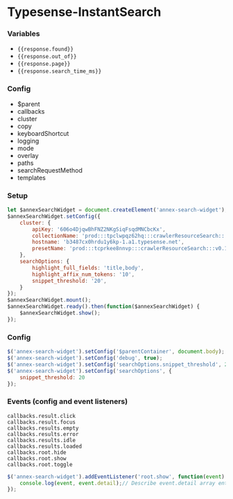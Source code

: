 # Typesense-InstantSearch


### Variables
- `{{response.found}}`
- `{{response.out_of}}`
- `{{response.page}}`
- `{{response.search_time_ms}}`

### Config
- $parent
- callbacks
- cluster
- copy
- keyboardShortcut
- logging
- mode
- overlay
- paths
- searchRequestMethod
- templates

### Setup
``` javascript
let $annexSearchWidget = document.createElement('annex-search-widget');
$annexSearchWidget.setConfig({
    cluster: {
        apiKey: '606o4DjqwBhFNZ2NKgSiqFsqdMNCbcKx',
        collectionName: 'prod:::tpclwpqz62hq:::crawlerResourceSearch:::v0.1.0',
        hostname: 'b3487cx0hrdu1y6kp-1.a1.typesense.net',
        presetName: 'prod:::tcprkee8nnvp:::crawlerResourceSearch:::v0.1.0',
    },
    searchOptions: {
        highlight_full_fields: 'title,body',
        highlight_affix_num_tokens: '10',
        snippet_threshold: '20',
    }
});
$annexSearchWidget.mount();
$annexSearchWidget.ready().then(function($annexSearchWidget) {
    $annexSearchWidget.show();
});
```

### Config
``` javascript
$('annex-search-widget').setConfig('$parentContainer', document.body);
$('annex-search-widget').setConfig('debug', true);
$('annex-search-widget').setConfig('searchOptions.snippet_threshold', 20);
$('annex-search-widget').setConfig('searchOptions', {
    snippet_threshold: 20
});
```

### Events (config and event listeners)
`callbacks.result.click`  
`callbacks.result.focus`  
`callbacks.results.empty`  
`callbacks.results.error`  
`callbacks.results.idle`  
`callbacks.results.loaded`  
`callbacks.root.hide`  
`callbacks.root.show`  
`callbacks.root.toggle`  

``` javascript
$('annex-search-widget').addEventListener('root.show', function(event) {
    console.log(event, event.detail);// Describe event.detail array entries
});
```
